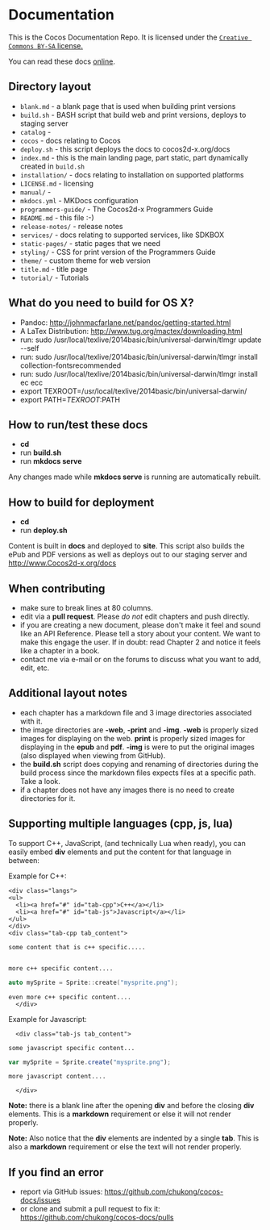 ﻿Documentation
===============
This is the Cocos Documentation Repo. It is licensed under the
[`Creative Commons BY-SA` license.]( https://creativecommons.org/licenses/by-sa/4.0/)

You can read these docs [online](http://www.docos2d-x.org/docs).

## Directory layout
* `blank.md` - a blank page that is used when building print versions
* `build.sh` - BASH script that build web and print versions, deploys to staging server
* `catalog` -
* `cocos` - docs relating to Cocos
* `deploy.sh` - this script deploys the docs to cocos2d-x.org/docs
* `index.md` - this is the main landing page, part static, part dynamically created in `build.sh`
* `installation/` - docs relating to installation on supported platforms
* `LICENSE.md` - licensing
* `manual/` -
* `mkdocs.yml` - MKDocs configuration
* `programmers-guide/` - The Cocos2d-x Programmers Guide
* `README.md` - this file :-)
* `release-notes/` - release notes
* `services/` - docs relating to supported services, like SDKBOX
* `static-pages/` - static pages that we need
* `styling/` - CSS for print version of the Programmers Guide
* `theme/` - custom theme for web version
* `title.md` - title page
* `tutorial/` - Tutorials

## What do you need to build for OS X?
* Pandoc: http://johnmacfarlane.net/pandoc/getting-started.html
* A LaTex Distribution: http://www.tug.org/mactex/downloading.html
* run: sudo /usr/local/texlive/2014basic/bin/universal-darwin/tlmgr update --self
* run: sudo /usr/local/texlive/2014basic/bin/universal-darwin/tlmgr  install collection-fontsrecommended
* run: sudo /usr/local/texlive/2014basic/bin/universal-darwin/tlmgr install ec ecc
* export TEXROOT=/usr/local/texlive/2014basic/bin/universal-darwin/
* export PATH=$TEXROOT:$PATH

## How to run/test these docs
* __cd <where you cloned this repo>__
* run __build.sh__
* run __mkdocs serve__

Any changes made while __mkdocs serve__ is running are automatically rebuilt.

## How to build for deployment
* __cd <where you cloned this repo>__
* run __deploy.sh__

Content is built in __docs__ and deployed to __site__. This script also builds the
ePub and PDF versions as well as deploys out to our staging server and http://www.Cocos2d-x.org/docs

## When contributing
* make sure to break lines at 80 columns.
* edit via a __pull request__. Please *do not* edit chapters and push directly.
* if you are creating a new document, please don't make it feel and sound like an
  API Reference. Please tell a story about your content. We want to make this engage
  the user. If in doubt: read Chapter 2 and notice it feels like a chapter in a book.
* contact me via e-mail or on the forums to discuss what you want to add, edit, etc.

## Additional layout notes
* each chapter has a markdown file and 3 image directories associated with it.
* the image directories are __-web__, __-print__ and __-img__.  __-web__ is
  properly sized images for displaying on the web. __print__ is properly sized
  images for displaying in the __epub__ and __pdf__. __-img__ is were to put the
  original images (also displayed when viewing from GitHub).
* the __build.sh__ script does copying and renaming of directories during the build
  process since the markdown files expects files at a specific path. Take a look.
* if a chapter does not have any images there is no need to create directories
  for it.

## Supporting multiple languages (cpp, js, lua)
To support C++, JavaScript, (and technically Lua when ready), you can easily embed
__div__ elements and put the content for that language in between:

Example for C++:
  ```
  <div class="langs">
  <ul>
    <li><a href="#" id="tab-cpp">C++</a></li>
    <li><a href="#" id="tab-js">Javascript</a></li>
  </ul>
</div>
  <div class="tab-cpp tab_content">

some content that is c++ specific.....


more c++ specific content....
```
```cpp
auto mySprite = Sprite::create("mysprite.png");
```
```
even more c++ specific content....
  </div>
```

Example for Javascript:
```
  <div class="tab-js tab_content">

some javascript specific content...
```
```javascript
var mySprite = Sprite.create("mysprite.png");
```
```
more javascript content....

  </div>
```
__Note:__ there is a blank line after the opening __div__ and before the closing
__div__ elements. This is a __markdown__ requirement or else it will not render
properly.

__Note:__ Also notice that the __div__ elements are indented by a single __tab__.
This is also a __markdown__ requirement or else the text will not render properly.

## If you find an error
* report via GitHub issues: https://github.com/chukong/cocos-docs/issues
* or clone and submit a pull request to fix it: https://github.com/chukong/cocos-docs/pulls
